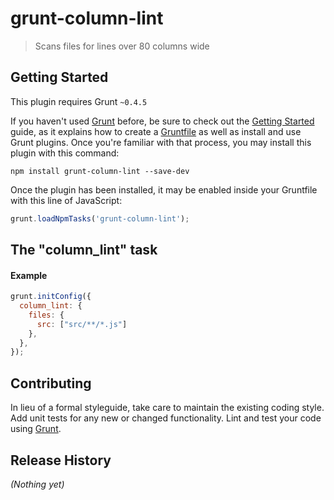 # grunt-column-lint

> Scans files for lines over 80 columns wide

## Getting Started
This plugin requires Grunt `~0.4.5`

If you haven't used [Grunt](http://gruntjs.com/) before, be sure to check out the [Getting Started](http://gruntjs.com/getting-started) guide, as it explains how to create a [Gruntfile](http://gruntjs.com/sample-gruntfile) as well as install and use Grunt plugins. Once you're familiar with that process, you may install this plugin with this command:

```shell
npm install grunt-column-lint --save-dev
```

Once the plugin has been installed, it may be enabled inside your Gruntfile with this line of JavaScript:

```js
grunt.loadNpmTasks('grunt-column-lint');
```

## The "column_lint" task

#### Example

```js
grunt.initConfig({
  column_lint: {
    files: {
      src: ["src/**/*.js"]
    },
  },
});
```

## Contributing
In lieu of a formal styleguide, take care to maintain the existing coding style. Add unit tests for any new or changed functionality. Lint and test your code using [Grunt](http://gruntjs.com/).

## Release History
_(Nothing yet)_

